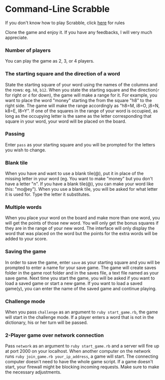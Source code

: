 # Command-Line Scrabble

If you don't know how to play Scrabble, click [here](https://en.wikipedia.org/wiki/Scrabble) for rules

Clone the game and enjoy it. If you have any feedbacks, I will very much appreciate.

### Number of players

You can play the game as 2, 3, or 4 players.

### The starting square and the direction of a word

State the starting square of your word using the names of the columns and the rows: eg. `h8`, `b12`. When you state the starting square and the direction(`r` for right or `d` for down), the game will make a range for it. For example, you want to place the word "money" starting the from the square "h8" to the right side. The game will make the range accordingly as "h8=M, i8=O, j8=N, k8=E, l8=Y". If one of the squares in the range of your word is occupied, as long as the occupying letter is the same as the letter corresponding that square in your word, your word will be placed on the board.

### Passing

Enter `pass` as your starting square and you will be prompted for the letters you wish to change.

### Blank tile

When you have and want to use a blank tile(@), put it in place of the missing letter in your word (eg. You want to make "money" but you don't have a letter "n". If you have a blank tile(@), you can make your word like this: "mo@ey"). When you use a blank tile, you will be asked for what letter it is used for. Type the letter it substitutes.

### Multiple words

When you place your word on the board and make more than one word, you will get the points of those new word. You will only get the bonus squares if they are in the range of your new word. The interface will only display the word that was placed on the word but the points for the extra words will be added to your score.

### Saving the game

In order to save the game, enter `save` as your starting square and you will be prompted to enter a name for your save game. The game will create saves folder in the game root folder and in the saves file, a text file named as your save game. Next time you start the game, you will be asked if you want to load a saved game or start a new game. If you want to load a saved game(y), you can enter the name of the saved game and continue playing.

### Challenge mode

When you pass `challenge` as an argument to `ruby start_game.rb`, the game will start in the challenge mode. If a player enters a word that is not in the dictionary, his or her turn will be passed.

### 2-Player game over network connection

Pass `network` as an argument to `ruby start_game.rb` and a server will fire up at port 2000 on your localhost. When another computer on the network runs `ruby join_game.rb your_ip_address`, a game will start. The connecting computer doesn't need to have the whole game script. If a game doesn't start, your firewall might be blocking incoming requests. Make sure to make the necessary adjustments.